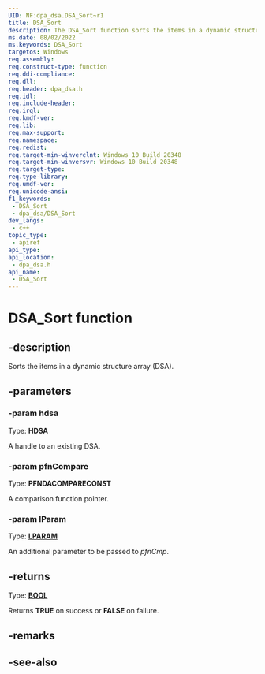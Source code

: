 ```yaml
---
UID: NF:dpa_dsa.DSA_Sort~r1
title: DSA_Sort
description: The DSA_Sort function sorts the items in a dynamic structure array (DSA).
ms.date: 08/02/2022
ms.keywords: DSA_Sort
targetos: Windows
req.assembly: 
req.construct-type: function
req.ddi-compliance: 
req.dll: 
req.header: dpa_dsa.h
req.idl: 
req.include-header: 
req.irql: 
req.kmdf-ver: 
req.lib: 
req.max-support: 
req.namespace: 
req.redist: 
req.target-min-winverclnt: Windows 10 Build 20348
req.target-min-winversvr: Windows 10 Build 20348
req.target-type: 
req.type-library: 
req.umdf-ver: 
req.unicode-ansi: 
f1_keywords:
 - DSA_Sort
 - dpa_dsa/DSA_Sort
dev_langs:
 - c++
topic_type:
 - apiref
api_type:
api_location:
 - dpa_dsa.h
api_name:
 - DSA_Sort
---
```


# DSA_Sort function


## -description

Sorts the items in a dynamic structure array (DSA).

## -parameters

### -param hdsa

Type: <b>HDSA</b>

A handle to an existing DSA.

### -param pfnCompare

Type: <b>PFNDACOMPARECONST</b>

A comparison function pointer.

### -param lParam

Type: <b><a href="/windows/desktop/WinProg/windows-data-types">LPARAM</a></b>

An additional parameter to be passed to <i>pfnCmp</i>.

## -returns

Type: <b><a href="/windows/desktop/WinProg/windows-data-types">BOOL</a></b>

Returns <b>TRUE</b> on success or <b>FALSE</b> on failure.

## -remarks

## -see-also
